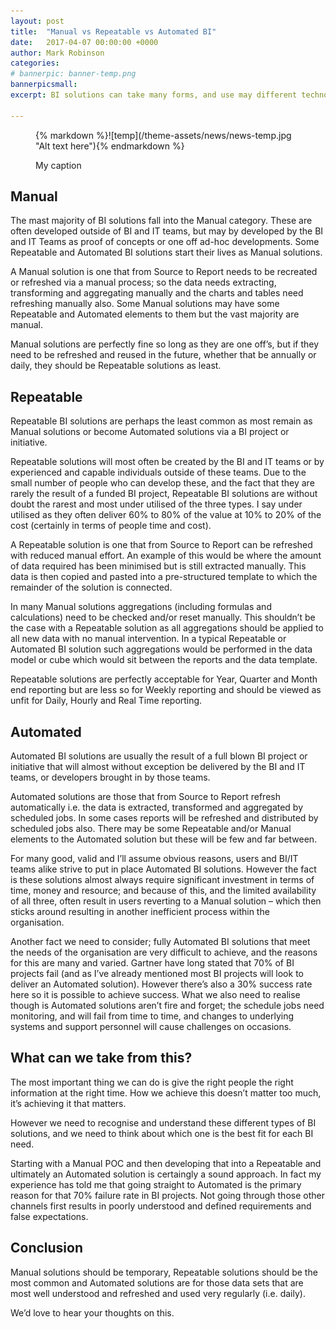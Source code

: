 ```yaml
---
layout: post
title:  "Manual vs Repeatable vs Automated BI"
date:   2017-04-07 00:00:00 +0000
author: Mark Robinson
categories:
# bannerpic: banner-temp.png
bannerpicsmall:
excerpt: BI solutions can take many forms, and use may different technologies; however all BI solutions fall into one of 3 categories and will share many similarities with other BI solutions in the same category.

---
```


<figure>
{% markdown %}![temp](/theme-assets/news/news-temp.jpg "Alt text here"){% endmarkdown %}
<p class="caption">My caption</p>
</figure>

## Manual

The mast majority of BI solutions fall into the Manual category. These are often developed outside of BI and IT teams, but may by developed by the BI and IT Teams as proof of concepts or one off ad-hoc developments. Some Repeatable and Automated BI solutions start their lives as Manual solutions.

A Manual solution is one that from Source to Report needs to be recreated or refreshed via a manual process; so the data needs extracting, transforming and aggregating manually and the charts and tables need refreshing manually also. Some Manual solutions may have some Repeatable and Automated elements to them but the vast majority are manual.

Manual solutions are perfectly fine so long as they are one off’s, but if they need to be refreshed and reused in the future, whether that be annually or daily, they should be Repeatable solutions as least.

## Repeatable

Repeatable BI solutions are perhaps the least common as most remain as Manual solutions or become Automated solutions via a BI project or initiative.

Repeatable solutions will most often be created by the BI and IT teams or by experienced and capable individuals outside of these teams. Due to the small number of people who can develop these, and the fact that they are rarely the result of a funded BI project, Repeatable BI solutions are without doubt the rarest and most under utilised of the three types. I say under utilised as they often deliver 60% to 80% of the value at 10% to 20% of the cost (certainly in terms of people time and cost).

A Repeatable solution is one that from Source to Report can be refreshed with reduced manual effort. An example of this would be where the amount of data required has been minimised but is still extracted manually. This data is then copied and pasted into a pre-structured template to which the remainder of the solution is connected.

In many Manual solutions aggregations (including formulas and calculations) need to be checked and/or reset manually. This shouldn’t be the case with a Repeatable solution as all aggregations should be applied to all new data with no manual intervention. In a typical Repeatable or Automated BI solution such aggregations would be performed in the data model or cube which would sit between the reports and the data template.

Repeatable solutions are perfectly acceptable for Year, Quarter and Month end reporting but are less so for Weekly reporting and should be viewed as unfit for Daily, Hourly and Real Time reporting.

## Automated

Automated BI solutions are usually the result of a full blown BI project or initiative that will almost without exception be delivered by the BI and IT teams, or developers brought in by those teams.

Automated solutions are those that from Source to Report refresh automatically i.e. the data is extracted, transformed and aggregated by scheduled jobs. In some cases reports will be refreshed and distributed by scheduled jobs also. There may be some Repeatable and/or Manual elements to the Automated solution but these will be few and far between.

For many good, valid and I’ll assume obvious reasons, users and BI/IT teams alike strive to put in place Automated BI solutions. However the fact is these solutions almost always require significant investment in terms of time, money and resource; and because of this, and the limited availability of all three, often result in users reverting to a Manual solution – which then sticks around resulting in another inefficient process within the organisation.

Another fact we need to consider; fully Automated BI solutions that meet the needs of the organisation are very difficult to achieve, and the reasons for this are many and varied. Gartner have long stated that 70% of BI projects fail (and as I’ve already mentioned most BI projects will look to deliver an Automated solution). However there’s also a 30% success rate here so it is possible to achieve success. What we also need to realise though is Automated solutions aren’t fire and forget; the schedule jobs need monitoring, and will fail from time to time, and changes to underlying systems and support personnel will cause challenges on occasions.

## What can we take from this?

The most important thing we can do is give the right people the right information at the right time. How we achieve this doesn’t matter too much, it’s achieving it that matters.

However we need to recognise and understand these different types of BI solutions, and we need to think about which one is the best fit for each BI need.

Starting with a Manual POC and then developing that into a Repeatable and ultimately an Automated solution is certaingly a sound approach. In fact my experience has told me that going straight to Automated is the primary reason for that 70% failure rate in BI projects. Not going through those other channels first results in poorly understood and defined requirements and false expectations.

## Conclusion

Manual solutions should be temporary, Repeatable solutions should be the most common and Automated solutions are for those data sets that are most well understood and refreshed and used very regularly (i.e. daily).

We’d love to hear your thoughts on this.